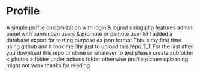 # Profile
A simple profile customization with login & logout using php
features admin panel with ban/unban users & promote or demote user lvl
I added a database export for testing  purpose as json format
This is my first time using github and it took me 3hr just to upload this repo.T_T
For the last after you download this repo or clone or whatever to test please create subfolder < photos > folder 
under actions folder otherwise profile picture uploading might not work
thanks for reading

